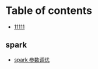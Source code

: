 # Table of contents

* [11111](README.md)

## spark

* [spark 参数调优](spark/spark-can-shu-tiao-you.md)

